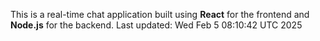 This is a real-time chat application built using **React** for the frontend and **Node.js** for the backend.
Last updated: Wed Feb  5 08:10:42 UTC 2025

